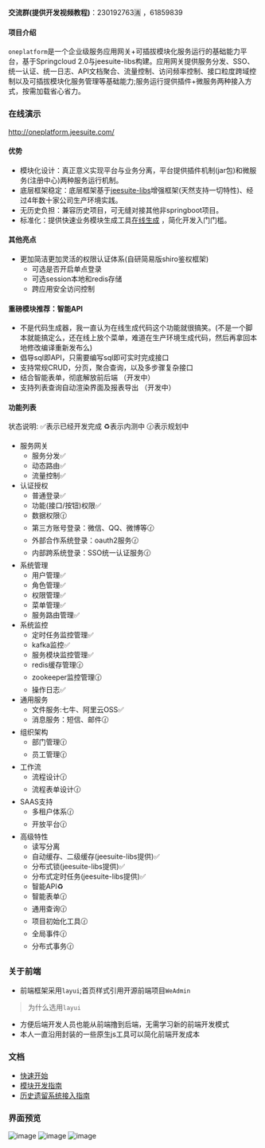 **交流群(提供开发视频教程)**：230192763🈵 ，61859839

#### 项目介绍
 
`oneplatform`是一个企业级服务应用网关+可插拔模块化服务运行的基础能力平台，基于Springcloud 2.0与jeesuite-libs构建。应用网关提供服务分发、SSO、统一认证、统一日志、API文档聚合、流量控制、访问频率控制、接口粒度跨域控制以及可插拔模块化服务管理等基础能力;服务运行提供插件+微服务两种接入方式，按需加载省心省力。

### 在线演示
http://oneplatform.jeesuite.com/

#### 优势
 - 模块化设计：真正意义实现平台与业务分离，平台提供插件机制(jar包)和微服务(注册中心)两种服务运行机制。
 - 底层框架稳定：底层框架基于[jeesuite-libs](http://git.oschina.net/vakinge/jeesuite-libs)增强框架(天然支持一切特性)、经过4年数十家公司生产环境实践。
 - 无历史负担：兼容历史项目，可无缝对接其他非springboot项目。
 - 标准化：提供快速业务模块生成工具[在线生成](http://www.jeesuite.com/tool/genProject.html) ，简化开发入门门槛。
 
#### 其他亮点
 - 更加简洁更加灵活的权限认证体系(自研简易版shiro鉴权框架)
   - 可选是否开启单点登录
   - 可选session本地和redis存储
   - 跨应用安全访问控制
 
#### 重磅模块推荐：智能API
 - 不是代码生成器，我一直认为在线生成代码这个功能就很搞笑。(不是一个脚本就能搞定么，还在线上放个菜单，难道在生产环境生成代码，然后再拿回本地修改编译重新发布么)
 - 倡导sql即API，只需要编写sql即可实时完成接口
 - 支持常规CRUD，分页，聚合查询，以及多步骤复杂接口
 - 结合智能表单，彻底解放前后端 （开发中）
 - 支持列表查询自动渲染界面及报表导出 （开发中）

#### 功能列表
 状态说明: :white_check_mark:表示已经开发完成 :recycle:表示内测中 :clock130:表示规划中
 - 服务网关
   - 服务分发:white_check_mark:
   - 动态路由:white_check_mark:
   - 流量控制:white_check_mark:
 - 认证授权
   - 普通登录:white_check_mark:
   - 功能(接口/按钮)权限:white_check_mark:
   - 数据权限:clock130:
   - 第三方账号登录：微信、QQ、微博等:clock130:
   - 外部合作系统登录：oauth2服务:clock130:
   - 内部跨系统登录：SSO统一认证服务:clock130:
 - 系统管理
   - 用户管理:white_check_mark:
   - 角色管理:white_check_mark:
   - 权限管理:white_check_mark:
   - 菜单管理:white_check_mark:
   - 服务路由管理:white_check_mark:
 - 系统监控
   - 定时任务监控管理:white_check_mark:
   - kafka监控:white_check_mark:
   - 服务模块监控管理:white_check_mark:
   - redis缓存管理:clock130:
   - zookeeper监控管理:clock130:
   - 操作日志:white_check_mark:
 - 通用服务
   - 文件服务:七牛、阿里云OSS:white_check_mark:
   - 消息服务：短信、邮件:clock130:
 - 组织架构
   - 部门管理:clock130:
   - 员工管理:clock130:
 - 工作流
   - 流程设计:clock130:
   - 流程表单设计:clock130:
 - SAAS支持
   - 多租户体系:clock130:
   - 开放平台:clock130:
 - 高级特性
   - 读写分离
   - 自动缓存、二级缓存(jeesuite-libs提供):white_check_mark:
   - 分布式锁(jeesuite-libs提供):white_check_mark:
   - 分布式定时任务(jeesuite-libs提供):white_check_mark:
   - 智能API:recycle:
   - 智能表单:clock130:
   - 通用查询:clock130:
   - 项目初始化工具:clock130:
   - 全局事件:clock130:
   - 分布式事务:clock130:

### 关于前端
 - 前端框架采用`layui`;首页样式引用开源前端项目`WeAdmin`
 >为什么选用`layui`
  - 方便后端开发人员也能从前端撸到后端，无需学习新的前端开发模式
  - 本人一直沿用封装的一些原生js工具可以简化前端开发成本
 

### 文档
 - [快速开始](./docs/quick-start.md) 
 - [模块开发指南](./docs/dev-guide.md) 
 - [历史遗留系统接入指南](./docs/old-system-guide.md) 


### 界面预览
![image](http://www.jeesuite.com/images/one-snapshot-1.png)
![image](http://www.jeesuite.com/images/one-snapshot-2.png)
![image](http://www.jeesuite.com/images/one-snapshot-3.png)
